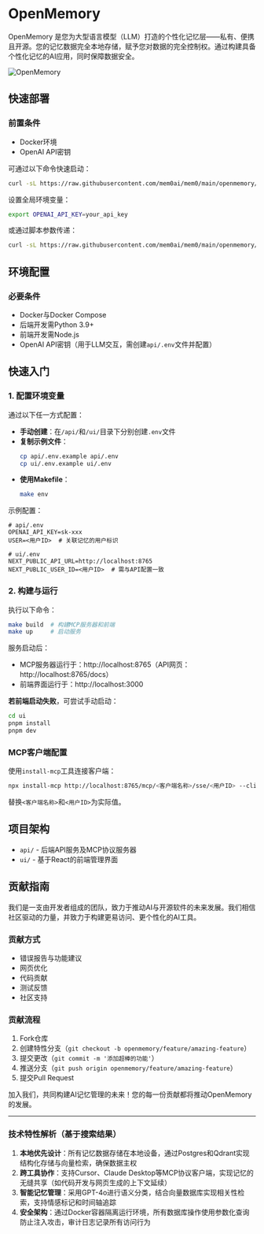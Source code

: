 # OpenMemory

OpenMemory 是您为大型语言模型（LLM）打造的个性化记忆层——私有、便携且开源。您的记忆数据完全本地存储，赋予您对数据的完全控制权。通过构建具备个性化记忆的AI应用，同时保障数据安全。

![OpenMemory](https://github.com/user-attachments/assets/3c701757-ad82-4afa-bfbe-e049c2b4320b)

## 快速部署

### 前置条件
- Docker环境
- OpenAI API密钥

可通过以下命令快速启动：
```bash
curl -sL https://raw.githubusercontent.com/mem0ai/mem0/main/openmemory/run.sh | bash
```

设置全局环境变量：
```bash
export OPENAI_API_KEY=your_api_key
```

或通过脚本参数传递：
```bash
curl -sL https://raw.githubusercontent.com/mem0ai/mem0/main/openmemory/run.sh | OPENAI_API_KEY=your_api_key bash
```

## 环境配置

### 必要条件
- Docker与Docker Compose
- 后端开发需Python 3.9+
- 前端开发需Node.js
- OpenAI API密钥（用于LLM交互，需创建`api/.env`文件并配置）

## 快速入门

### 1. 配置环境变量
通过以下任一方式配置：
- **手动创建**：在`/api/`和`/ui/`目录下分别创建`.env`文件
- **复制示例文件**：
  ```bash
  cp api/.env.example api/.env
  cp ui/.env.example ui/.env
  ```
- **使用Makefile**：
  ```bash
  make env
  ```

示例配置：
```env
# api/.env
OPENAI_API_KEY=sk-xxx
USER=<用户ID>  # 关联记忆的用户标识
```
```env
# ui/.env
NEXT_PUBLIC_API_URL=http://localhost:8765
NEXT_PUBLIC_USER_ID=<用户ID>  # 需与API配置一致
```

### 2. 构建与运行
执行以下命令：
```bash
make build  # 构建MCP服务器和前端
make up     # 启动服务
```

服务启动后：
- MCP服务器运行于：http://localhost:8765（API网页：http://localhost:8765/docs）
- 前端界面运行于：http://localhost:3000

**若前端启动失败**，可尝试手动启动：
```bash
cd ui
pnpm install
pnpm dev
```

### MCP客户端配置
使用`install-mcp`工具连接客户端：
```bash
npx install-mcp http://localhost:8765/mcp/<客户端名称>/sse/<用户ID> --client <客户端名称>
```
替换`<客户端名称>`和`<用户ID>`为实际值。

## 项目架构
- `api/` - 后端API服务及MCP协议服务器
- `ui/` - 基于React的前端管理界面

## 贡献指南
我们是一支由开发者组成的团队，致力于推动AI与开源软件的未来发展。我们相信社区驱动的力量，并致力于构建更易访问、更个性化的AI工具。

### 贡献方式
- 错误报告与功能建议
- 网页优化
- 代码贡献
- 测试反馈
- 社区支持

### 贡献流程
1. Fork仓库
2. 创建特性分支（`git checkout -b openmemory/feature/amazing-feature`）
3. 提交更改（`git commit -m '添加超棒的功能'`）
4. 推送分支（`git push origin openmemory/feature/amazing-feature`）
5. 提交Pull Request

加入我们，共同构建AI记忆管理的未来！您的每一份贡献都将推动OpenMemory的发展。

---

### 技术特性解析（基于搜索结果）
1. **本地优先设计**：所有记忆数据存储在本地设备，通过Postgres和Qdrant实现结构化存储与向量检索，确保数据主权
2. **跨工具协作**：支持Cursor、Claude Desktop等MCP协议客户端，实现记忆的无缝共享（如代码开发与网页生成的上下文延续）
3. **智能记忆管理**：采用GPT-4o进行语义分类，结合向量数据库实现相关性检索，支持情感标记和时间轴追踪
4. **安全架构**：通过Docker容器隔离运行环境，所有数据库操作使用参数化查询防止注入攻击，审计日志记录所有访问行为